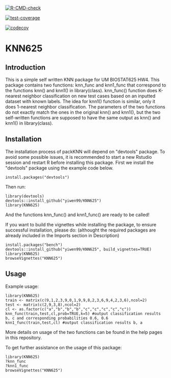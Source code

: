 <!-- badges: start -->
[![R-CMD-check](https://github.com/yiwen99/KNN625/workflows/R-CMD-check/badge.svg)](https://github.com/yiwen99/KNN625/actions)
<!-- badges: end -->

[![test-coverage](https://github.com/yiwen99/KNN625/actions/workflows/test-coverage.yaml/badge.svg)](https://github.com/yiwen99/KNN625/actions/workflows/test-coverage.yaml)

[![codecov](https://codecov.io/gh/yiwen99/KNN625/branch/master/graph/badge.svg?token=AMFGTTJR0I)](https://codecov.io/gh/yiwen99/KNN625)

# KNN625
## Introduction
This is a simple self written KNN package for UM BIOSTAT625 HW4. This package contains two functions: knn_func and knn1_func that correspond to the functions knn() and knn1() in library(class). knn_func() function does K-nearest neighbor classification on new test cases based on an inputted dataset with known labels. The idea for knn1() function is similar, only it does 1-nearest neighbor classification. The parameters of the two functions do not exactly match the ones in the original knn() and knn1(), but the two self-written functions are supposed to have the same output as knn() and knn1() in library(class).

## Installation
The installation process of packKNN will depend on "devtools" package.
To avoid some possible issues, it is recommended to start a new Rstudio session and restart R before installing this package.
First we install the "devtools" package using the example code below.
```
install.packages("devtools")
```
Then run:
```
library(devtools)
devtools::install_github("yiwen99/KNN625")
library(KNN625)
```
And the functions knn_func() and knn1_func() are ready to be called!

If you want to build the vignettes while installing the package, to ensure successful installation, please do:
(althought the required packages are already included in the Imports section in Description)

```
install.packages("bench")
devtools::install_github("yiwen99/KNN625", build_vignettes=TRUE)
library(KNN625)
browseVignettes("KNN625")
```

## Usage
Example usage:
```
library(KNN625)
train <- matrix(c(9,1,2,3,9,0,1,9,9,8,2,3,6,9,4,2,3,6),ncol=2)
test <- matrix(c(2,9,3,8),ncol=2)
cl <- as.factor(c("a","b","b","b","c","c","c","c","c"))
knn_func(train,test,cl,prob=TRUE,k=5) #output classification results b, c and corresponding probabilities 0.6, 0.6
knn1_func(train,test,cl) #output classification results b, a
```
More details on usage of the two functions can be found in the help pages in this repository.

To get further assistance on the usage of this package:

```
library(KNN625)
?knn_func
?knn1_func
browseVignettes("KNN625")
```
